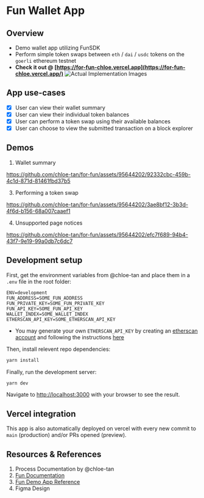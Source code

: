# Fun Wallet App

## Overview

- Demo wallet app utilizing FunSDK 
- Perform simple token swaps between `eth` / `dai` / `usdc` tokens on the `goerli` ethereum testnet
- **Check it out @ [https://for-fun-chloe.vercel.app](https://for-fun-chloe.vercel.app/)**
![Actual Implementation Images](https://github.com/chloe-tan/for-fun/assets/95644202/d241625c-ad78-4bc8-9db9-18784da5c38b)

## App use-cases

- [x] User can view their wallet summary  
- [x] User can view their individual token balances
- [x] User can perform a token swap using their available balances
- [x] User can choose to view the submitted transaction on a block explorer

## Demos

1. Wallet summary 

https://github.com/chloe-tan/for-fun/assets/95644202/92332cbc-459b-4c1d-871d-81461fbd37b5

3. Performing a token swap

https://github.com/chloe-tan/for-fun/assets/95644202/3ae8bf12-3b3d-4f6d-b156-68a007caaef1

4. Unsupported page notices

https://github.com/chloe-tan/for-fun/assets/95644202/efc7f689-94b4-43f7-9e19-99a0db7c6dc7


## Development setup

First, get the environment variables from @chloe-tan and place them in a `.env` file in the root folder:
```env
ENV=development
FUN_ADDRESS=SOME_FUN_ADDRESS
FUN_PRIVATE_KEY=SOME_FUN_PRIVATE_KEY
FUN_API_KEY=SOME_FUN_API_KEY
WALLET_INDEX=SOME_WALLET_INDEX
ETHERSCAN_API_KEY=SOME_ETHERSCAN_API_KEY
```
- You may generate your own `ETHERSCAN_API_KEY` by creating an [etherscan account](https://etherscan.io) and following the instructions [here](https://docs.etherscan.io/getting-started/viewing-api-usage-statistics#creating-an-api-key)

Then, install relevent repo dependencies:
```bash
yarn install
```

Finally, run the development server:

```bash
yarn dev
```

Navigate to [http://localhost:3000](http://localhost:3000) with your browser to see the result.

## Vercel integration

This app is also automatically deployed on vercel with every new commit to `main` (production) and/or PRs opened (preview).

## Resources & References
1. Process Documentation by @chloe-tan
3. [Fun Documentation](https://docs.fun.xyz/)
4. [Fun Demo App Reference](https://demo.fun.xyz/)
5. Figma Design
